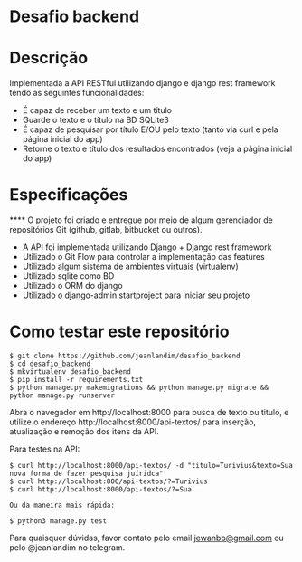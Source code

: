 # Desafio backend

# Descrição

Implementada a API RESTful utilizando django e django rest framework tendo as seguintes funcionalidades:

* É capaz de receber um texto e um título
* Guarde o texto e o título na BD SQLite3
* É capaz de pesquisar por título E/OU pelo texto (tanto via curl e pela página inicial do app)
* Retorne o texto e título dos resultados encontrados (veja a página inicial do app)

# Especificações

**** O projeto foi criado e entregue por meio de algum gerenciador de repositórios Git (github, gitlab, bitbucket ou outros).
* A API foi implementada utilizando Django + Django rest framework
* Utilizado o Git Flow para controlar a implementação das features
* Utilizado algum sistema de ambientes virtuais (virtualenv)
* Utilizado sqlite como BD
* Utilizado o ORM do django
* Utilizado o django-admin startproject para iniciar seu projeto

# Como testar este repositório

```
$ git clone https://github.com/jeanlandim/desafio_backend
$ cd desafio_backend
$ mkvirtualenv desafio_backend
$ pip install -r requirements.txt
$ python manage.py makemigrations && python manage.py migrate && python manage.py runserver
```
Abra o navegador em http://localhost:8000 para busca de texto ou titulo, e utilize o endereço http://localhost:8000/api-textos/ para inserção, atualização e remoção dos itens da API.

Para testes na API:

```
$ curl http://localhost:8000/api-textos/ -d "titulo=Turivius&texto=Sua nova forma de fazer pesquisa juíridca"
$ curl http://localhost:800/api-textos/?=Turivius
$ curl http://localhost:8000/api-textos/?=Sua

Ou da maneira mais rápida:

$ python3 manage.py test
```
Para quaisquer dúvidas, favor contato pelo email jewanbb@gmail.com ou pelo @jeanlandim no telegram.

